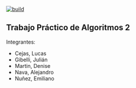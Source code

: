 [![build](https://github.com/algo2-unsam/tp-worldcapp-2023-grupo-01/actions/workflows/build.yml/badge.svg?branch=main)](https://github.com/algo2-unsam/tp-worldcapp-2023-grupo-01/actions/workflows/build.yml)



## Trabajo Práctico de Algoritmos 2

Integrantes:
* Cejas, Lucas
* Gibelli, Julián
* Martin, Denise
* Nava, Alejandro
* Nuñez, Emiliano
